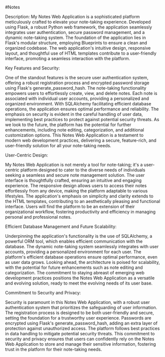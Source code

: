 #Notes

Description:
My Notes Web Application is a sophisticated platform meticulously crafted to elevate your note-taking experience.
Developed using Flask, a robust Python web framework, the application seamlessly integrates user authentication,
secure password management, and a dynamic note-taking system. The foundation of the application lies in Flask's
modular structure, employing Blueprints to ensure a clean and organized codebase. The web application's intuitive
design, responsive layout, and thoughtful use of HTML templates contribute to a user-friendly interface, promoting
a seamless interaction with the platform.

Key Features and Security:

One of the standout features is the secure user authentication system, offering a robust registration process
and encrypted password storage using Flask's generate_password_hash. The note-taking functionality empowers
users to effortlessly create, view, and delete notes. Each note is associated with individual user accounts,
providing a personalized and organized environment. With SQLAlchemy facilitating efficient database operations,
the application ensures optimal performance and reliability. The emphasis on security is evident in the
careful handling of user data, implementing best practices to protect against potential security threats.
As we look to the future, the platform has the potential for further enhancements, including note editing,
categorization, and additional customization options. This Notes Web Application is a testament to modern web
development practices, delivering a secure, feature-rich, and user-friendly solution for all your note-taking needs.

User-Centric Design:

My Notes Web Application is not merely a tool for note-taking; it's a user-centric platform designed to cater to
the diverse needs of individuals seeking a seamless and secure note management solution. The user interface is
thoughtfully crafted, ensuring an intuitive and engaging experience. The responsive design allows users to access
their notes effortlessly from any device, making the platform adaptable to various lifestyles. The application's
emphasis on simplicity and clarity extends to the HTML templates, contributing to an aesthetically pleasing and
functional interface. Users will find the platform to be an extension of their organizational workflow, fostering
productivity and efficiency in managing personal and professional notes.

Efficient Database Management and Future Scalability:

Underpinning the application's functionality is the use of SQLAlchemy, a powerful ORM tool, which enables efficient
communication with the database. The dynamic note-taking system seamlessly integrates with user accounts, providing
a personalized environment for each user. The platform's efficient database operations ensure optimal performance, even
as user data grows. Looking ahead, the architecture is poised for scalability, with the potential for future enhancements
such as note editing and categorization. The commitment to staying abreast of emerging web development practices positions
the Notes Web Application as a versatile and evolving solution, ready to meet the evolving needs of its user base.

Commitment to Security and Privacy:

Security is paramount in this Notes Web Application, with a robust user authentication system that prioritizes the safeguarding
of user information. The registration process is designed to be both user-friendly and secure, setting the foundation for a
trustworthy user experience. Passwords are encrypted using Flask's generate_password_hash, adding an extra layer of protection
against unauthorized access. The platform follows best practices in data handling to mitigate potential security threats.
This commitment to security and privacy ensures that users can confidently rely on the Notes Web Application to store and manage
their sensitive information, fostering trust in the platform for their note-taking needs.
